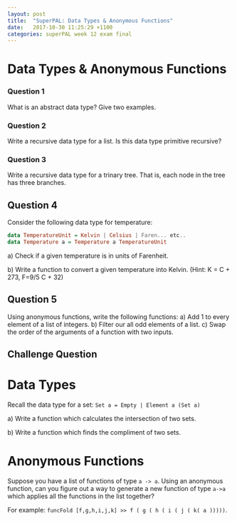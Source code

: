```yaml
---
layout: post
title:  "SuperPAL: Data Types & Anonymous Functions"
date:   2017-10-30 11:25:29 +1100
categories: superPAL week 12 exam final
---
```


# Data Types & Anonymous Functions

### Question 1
What is an abstract data type? Give two examples.

### Question 2
Write a recursive data type for a list. Is this data type primitive recursive?

### Question 3
Write a recursive data type for a trinary tree. That is, each node in the tree has three branches.

## Question 4
Consider the following data type for temperature:
```Haskell
data TemperatureUnit = Kelvin | Celsius | Faren... etc..
data Temperature a = Temperature a TemperatureUnit
```
a) Check if a given temperature is in units of Farenheit.

b) Write a function to convert a given temperature into Kelvin.
(Hint: K = C + 273, F=9/5 C + 32)

## Question 5
Using anonymous functions, write the following functions:
a) Add 1 to every element of a list of integers.
b) Filter our all odd elements of a list.
c) Swap the order of the arguments of a function with two inputs.

## Challenge Question
# Data Types
Recall the data type for a set:
```Set a = Empty | Element a (Set a)```

a) Write a function which calculates the intersection of two sets.

b) Write a function which finds the compliment of two sets.

# Anonymous Functions
Suppose you have a list of functions of type `a -> a`. Using an anonymous function, can you figure out a way to generate a new function of type `a->a` which applies all the functions in the list together?

For example:
`funcFold [f,g,h,i,j,k] >> f ( g ( h ( i ( j ( k( a )))))`.
